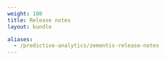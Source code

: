```yaml
---
weight: 100
title: Release notes
layout: bundle

aliases:
  - /predictive-analytics/zementis-release-notes
---
```


